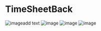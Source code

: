 # TimeSheetBack
![image](https://user-images.githubusercontent.com/49622101/96391747-b1ae5880-116e-11eb-84e5-ae3ad5e820fa.png)add text
![image](https://user-images.githubusercontent.com/49622101/96392423-defc0600-1170-11eb-9f1c-f9e7d366559d.png)
![image](https://user-images.githubusercontent.com/49622101/96792804-fbd24c80-13af-11eb-84c4-dfd2a91a3b59.png)
![image](https://user-images.githubusercontent.com/49622101/96792852-13a9d080-13b0-11eb-820b-a3de08d856dd.png)
